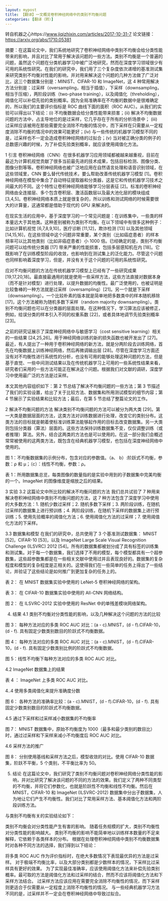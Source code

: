 ```yaml
---
layout: mypost
title: 【翻译】一文概览卷积神经网络中的类别不均衡问题
categories: [翻译（转）]
---
```


转自机器之心https://www.jiqizhixin.com/articles/2017-10-31-7
论文链接：https://arxiv.org/abs/1710.05381


摘要：在这篇论文中，我们系统地研究了卷积神经网络中类别不均衡会给分类性能带来的影响，并且对比了常用于解决该问题的一些方法。类别不均衡是一个普遍的问题，虽然这个问题在分类机器学习中被广泛地研究，然而在深度学习领域很少有可用的系统性研究。在我们的研究中，我们用了三个复杂度依次递增的基准测试集来研究类别不均衡对性能的影响，并对用来解决这个问题的几种方法做了广泛对比，这三个数据集分别是：MINIST、CIFAR-10 和 ImageNet，这 4 种常用解决方法分别是：过采样（oversampling，相当于插值），下采样（downsampling，相当于压缩），两阶段训练（two-phase training），以及阈值化（threholding），阈值化可以补偿先验的类别概率。因为全局准确率在不均衡的数据中是很难确定的，所以我们的主要评价指标是 ROC 曲线下面的面积（ROC AUC）。从我们的实验可以得出以下结论：(i) 不均衡数据会给分类性能带来损害；(ii) 解决不均衡数据问题的方法中，占主导地位的是过采样，它几乎存在于所有的分析场景中； (iii) 过采样应该被用在那些需要完全消除不均衡的情况中，而下采样在只需要从一定程度消除不均衡的情况中的效果可能更好；(iv) 与一些传统的机器学习模型不同的是，过采样也不一定会造成卷积神经网络的过拟合；(v) 当对被正确分类的例子的总数感兴趣的时候，为了补偿先验类别概率，就应该使用阈值化方法。

1 引言
卷积神经网络（CNN）在很多机器学习应用领域都被越来越重视，目前在最近为计算机视觉贡献了很多当前最先进的技术成果，包括目标检测、图像分类、图像分割等等。卷积神经网络也被广泛地应用在自然语言处理和语音识别领域，在这些领域里，CNN 要么替代传统技术，要么帮助改善传统机器学习模型 [1]。卷积神经网络在模型中集合了自动特征提取器和分类器，这是它和传统机器学习技术之间最大的不同。这个特性让卷积神经网络能够学习分层表征 [2]。标准的卷积神经网络由全连接层、多个包含卷积层、激活函数层以及最大池化层的模块组成 [3,4,5]。卷积神经网络本质上就是很复杂的，所以训练和测试网络的时候需要很大的计算量，这通常都是借助于现代的 GPU 来解决的。

在现实生活的应用中，基于深度学习的一个常见问题是：在训练集中，一些类的样本量远大于其他类。这种差别被称为类别不均衡。在以下领域中有很多这种例子：比如计算机视觉 [6,7,8,9,10]，医疗诊断 [11,12]，欺诈检测 [13] 以及其他领域 [14,15,16]，在这些领域中这个问题非常重要，某个类别（比如癌症患者）的样本频率可以比其他类别（比如非癌症患者）小 1000 倍。已经确定的是，类别不均衡问题可以给传统分类器 [17] 带来严重的性能损害，包括多层感知机在内 [18]。它既影响了在训练模型阶段的收敛，也影响到在测试集上的泛化能力。尽管这个问题也同样影响着深度学习，但是，并没有关于这个问题的可用的系统性研究。

应对不均衡问题的方法在传统机器学习模型上已经有了一些研究成果 [19,17,20,18]。最直接最通用的就是使用一些采样方法，这些方法直接对数据本身（而不是针对模型）进行处理，以提升数据的均衡性。最广泛使用的，也被证明是比较鲁棒的一种方法就是过采样（oversampling）[21]。另一个就是下采样（downsampling）。一个比较朴素的版本就是简单地把多数类中的样本随机移除 [17]，这个方法被称为随机多数下采样（random majority downsampling）。类别不均衡问题也可以在分类器的层面处理。在这种情况下，学习算法应该被修正，例如，给误分类的样本引入不同的权重系数 [22]，或者具体地调节先验类别概率 [23]。

之前的研究证展示了深度神经网络中与敏感学习（cost sensitive learning）相关的一些结果 [24,25,26]。用于神经网络训练的新的损失函数也被开发出了 [27]。最近，有人提出了一种用于卷积神经网络的新方法，就是分两阶段去训练网络，首先在均衡数据上训练神经网络，然后再微调输出层 [28]。尽管在深度学习方面还没有对不均衡性进行系统性的分析，也没有可用的能够处理这种问题的方法，但是基于直觉、一些中间测试结果以及在传统机器学习上可用的一些系统性结果来看，研究者们采用的一些方法可能正在解决这个问题。根据我们对文献的调研，深度学习中使用最广泛的方法是过采样。

本文其他内容组织如下：第 2 节总结了解决不均衡问题的一些方法；第 3 节描述了我们的实验设置，给出了关于比较方法、数据集和所用测试模型的细节内容；第 4 节展示了实验结果和比较方法；最后，在第 5 节总结了整篇论文的工作。

2 解决不均衡问题的方法
解决类别不均衡问题的方法可以被分为两大类 [29]。第一大类是数据层面的方法，这类方法对训练数据进行处理，改变它的类别分布。这类方法的目标就是朝着使标准训练算法能够起作用的目标去改变数据集。另一大类则包括分类器（算法）层面的。这些方法保持训练数据集不变，仅仅调整训练（或者推理）算法。另外，结合这两类的方法也是可以使用的。在这一部分我们会概述常常被使用的这两类方法，既包含在经典机器学习模型，也包括在深度神经网络中使用的。



图 1：不均衡数据集的示例分布，包含对应的参数值。（a、 b）:阶跃式不均衡，参数：ρ 和 µ；（c）：线性不均衡，参数：ρ。



表 1：所用数据集总览，每类图像的数量指的是实验中用到的子数据集中完美均衡的一个。ImageNet 的图像维度是缩放之后的结果。

3 实验
3.2 这篇论文中所比较的解决不均衡问题的方法
我们总共试验了 7 种用来解决卷积神经网络中类别不均衡问题的方法，这 7 种方法包含了深度学习中使用的大多数方法：1. 随机少数过采样；2. 随机多数下采样；3. 两阶段训练，在随机过采样的数据集上进行预训练；4. 两阶段训练，在随机下采样的数据集上进行预训练；5. 使用先验概率的阈值化方法；6. 使用阈值化方法的过采样；7. 使用阈值化方法的下采样。

3.3 数据集和模型
在我们的研究中，总共使用了 3 个基准测试数据集： MNIST [52]，CIFAR-10 [53]，以及 ImageNet Large Scale Visual Recognition Challenge (ILSVRC) 2012 [54]。所有的数据集都被划分成了具有标签的训练集和测试集。对于每一个数据集，我们选择了不用的模型，每个模型都具有一个超参数集，这些超参数集都是在一些相关文献中使用过并且表现良好的。数据集的复杂程度和模型的复杂程度是正相关的。这使得我们在一些简单的任务上得出了一些结论，并验证了这些结论是如何推广到更加复杂的任务上的。



表 2： 在 MNIST 数据集实验中使用的 LeNet-5 卷积神经网络的架构。



表 3： 在 CIFAR-10 数据集实验中使用的 All-CNN 网络结构。



图 2： 在 ILSVRC-2012 实验中使用的 ResNet 中的单残差模块网络架构。

4. 结果
4.1 类别不均衡对分类性能的影响，以及几种解决这个问题的方法的比较


图 3： 每种方法对应的多类 ROC AUC 对比：(a - c).MNIST，(d - f).CIFAR-10，(d - f). 具有固定少数类别数目的阶跃式不均衡数据。



图 4： 每种方法对应的多类 ROC AUC 对比：(a - c).MNIST，(d - f).CIFAR-10，(d - f). 具有固定少数类别比例的阶跃式不均衡数据。



图 5：线性不均衡下每种方法对应的多类 ROC AUC 对比。

4.2 ImageNet 数据集上的结果


表 4 ： ImageNet 上多类 ROC AUC 对比。

4..4 使用多类阈值化来提升准确度分数


图 6： 各种方法的准确率比较：(a - c).MNIST，(d - f).CIFAR-10，(d - f). 具有固定少数类别数目的阶跃式不均衡数据。

4.5 通过下采样和过采样减小数据集的不均衡率


图 7： MNIST 数据集中，原始不均衡度为 1000（最多和最少类别的数目比）时，通过过采样和下采样来减小不均衡度后 ROC AUC 对比。

4.6 采样方法的推广


图 8： 分别使用基线和采样方法之后，模型收敛的对比。使用 CIFAR-10 数据集，阶跃不平衡，5 个类别，不平衡比率为 50。

5. 结论
在这篇论文中，我们研究了类别不均衡问题对卷积神经网络分类性能的影响，并对比研究了解决该问题的不同的方法的效果。我们定义了两种不同类型的不均衡，并将它们参数化，也就是阶跃性不均衡和线性不均衡。然后在 MNIST，CIFAR-10 和 ImageNet (ILSVRC-2012) 数据集中分出子数据集，人为地让它们产生不均衡性。我们对比了常用采样方法、基本阈值化方法和两阶段训练方法。

与类别不均衡有关的实验结论如下：

类别不均衡会对分类性能产生有害的影响。
随着任务规模的扩大，类别不均衡性对分类性能的影响越大。
类别不均衡的影响不能简单地以训练样本数量的不足来解释，它依赖于各类样本的分布。
根据在处理卷积神经网络中类别不均衡数据集时对各种不同方法的选择，我们得到以下结论：

将多类 ROC AUC 作为评价指标时，在绝大多数情况下表现最优异的方法是过采样。
对于极端不均衡比率，以及大部分类别都是少数样本的情况，下采样比过采样具有更好的效果。
为了实现最佳准确率，应该使用阈值化方法来补偿先验类别概率。最可取的方法是阈值化方法和过采样的结合，然而不应该将阈值化方法和下采样方法结合。
过采样方法应该应用在需要完全消除不均衡性的情况，而下采样则更适合于仅需要从一定程度上消除不均衡性的情况。
与一些经典机器学习方法不同的是，过采样并不一定会在卷积神经网络中导致过拟合。